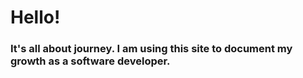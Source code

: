# Hello!

### It's all about journey. I am using this site to document my growth as a software developer.
